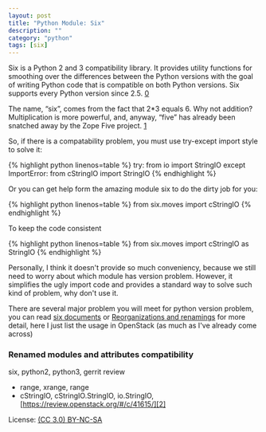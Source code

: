 ```yaml
---
layout: post
title: "Python Module: Six"
description: ""
category: "python"
tags: [six]
---
```

Six is a Python 2 and 3 compatibility library. It provides utility functions for smoothing over the differences between the Python versions with the goal of writing Python code that is compatible on both Python versions. Six supports every Python version since 2.5. [0][0]

The name, “six”, comes from the fact that 2\*3 equals 6. Why not addition? Multiplication is more powerful, and, anyway, “five” has already been snatched away by the Zope Five project. [1][1]

So, if there is a compatability problem, you must use try-except import style to solve it:

{% highlight python linenos=table %}
try:
    from io import StringIO
except ImportError:
    from cStringIO import StringIO
{% endhighlight %}

Or you can get help form the amazing module six to do the dirty job for you:

{% highlight python linenos=table %}
from six.moves import cStringIO
{% endhighlight %}

To keep the code consistent

{% highlight python linenos=table %}
from six.moves import cStringIO as StringIO
{% endhighlight %}

Personally, I think it doesn't provide so much conveniency, because we still need to worry about which module has version problem. However, it simplifies the ugly import code and provides a standard way to solve such kind of problem, why don't use it.

There are several major problem you will meet for python version problem, you can read [six documents][1] or [Reorganizations and renamings][3] for more detail, here I just list the usage in OpenStack (as much as I've already come across)

### Renamed modules and attributes compatibility
six, python2, python3, gerrit review
* range, xrange, range
* cStringIO, cStringIO.StringIO, io.StringIO, [https://review.openstack.org/#/c/41615/][2]

[0]: https://pypi.python.org/pypi/six
[1]: http://pythonhosted.org/six/
[2]: https://review.openstack.org/#/c/41615/
[3]: http://python3porting.com/stdlib.html

License: [(CC 3.0) BY-NC-SA](http://creativecommons.org/licenses/by-nc-sa/3.0/)
